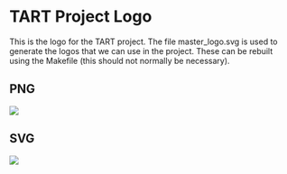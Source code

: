 # TART Project Logo

This is the logo for the TART project. The file master_logo.svg is used to generate the logos that we can use in the project. These can be rebuilt using the Makefile (this should not normally be necessary).

## PNG


![](https://github.com/tart-telescope/talks/blob/main/logo/tart_logo.png) 

## SVG

![](https://github.com/tart-telescope/talks/blob/main/logo/tart_logo.svg) 
